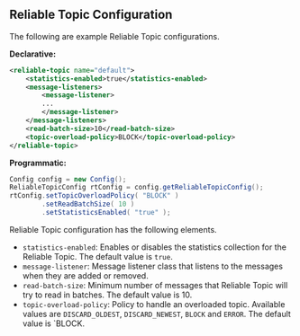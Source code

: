 
## Reliable Topic Configuration


The following are example Reliable Topic configurations.


**Declarative:**

```xml
<reliable-topic name="default">
    <statistics-enabled>true</statistics-enabled>
    <message-listeners>
        <message-listener>
        ...
        </message-listener>
    </message-listeners>
    <read-batch-size>10</read-batch-size>
    <topic-overload-policy>BLOCK</topic-overload-policy>
</reliable-topic>
```

**Programmatic:**

```java
Config config = new Config();
ReliableTopicConfig rtConfig = config.getReliableTopicConfig();
rtConfig.setTopicOverloadPolicy( "BLOCK" )
        .setReadBatchSize( 10 )
        .setStatisticsEnabled( "true" );
```

Reliable Topic configuration has the following elements.

- `statistics-enabled`: Enables or disables the statistics collection for the Reliable Topic. The default value is `true`.
- `message-listener`: Message listener class that listens to the messages when they are added or removed.
- `read-batch-size`: Minimum number of messages that Reliable Topic will try to read in batches. The default value is 10.
- `topic-overload-policy`: Policy to handle an overloaded topic. Available values are `DISCARD_OLDEST`, `DISCARD_NEWEST`, `BLOCK` and `ERROR`. The default value is `BLOCK.

